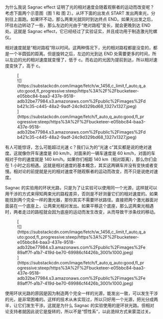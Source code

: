 为什么我说 Sagnac effect 证明了光的相对速度会随着观察者的运动而改变呢？考虑下面两个示意图（图 1 和 图 2）。从环下面的出发点 START 发出两束光，分别往上面跑。如果环不动，那么两束光就同时到达终点 END。如果光出发之后，环往右边转动了一些，那么左边的光由于“绝对路程”变长，就会更晚到达 END 处。这就是 Sagnac effect，它已经经过了实验证实，并且成功用于制造激光陀螺仪。

相对速度就是“相对路程”除以时间。这两种情况下，光的相对路程都是没变的，都是一个半圆弧的距离。但是旋转之后，左边的光到达 END 处需要更多的时间，所以左边的光的相对速度就变慢了，低于 c。而右边的光因为提前到达，所以相对速度变快了，高于 c。

<div class="captioned-image-container">

<figure> [<div class="image2-inset"><picture><source type="image/webp" srcset="https://substackcdn.com/image/fetch/w_424,c_limit,f_webp,q_auto:good,fl_progressive:steep/https%3A%2F%2Fbucketeer-e05bbc84-baa3-437e-9518-adb32be77984.s3.amazonaws.com%2Fpublic%2Fimages%2Fdb421c35-c445-48a2-9adf-24c9d329bd68_1327x1327.jpeg 424w, https://substackcdn.com/image/fetch/w_848,c_limit,f_webp,q_auto:good,fl_progressive:steep/https%3A%2F%2Fbucketeer-e05bbc84-baa3-437e-9518-adb32be77984.s3.amazonaws.com%2Fpublic%2Fimages%2Fdb421c35-c445-48a2-9adf-24c9d329bd68_1327x1327.jpeg 848w, https://substackcdn.com/image/fetch/w_1272,c_limit,f_webp,q_auto:good,fl_progressive:steep/https%3A%2F%2Fbucketeer-e05bbc84-baa3-437e-9518-adb32be77984.s3.amazonaws.com%2Fpublic%2Fimages%2Fdb421c35-c445-48a2-9adf-24c9d329bd68_1327x1327.jpeg 1272w, https://substackcdn.com/image/fetch/w_1456,c_limit,f_webp,q_auto:good,fl_progressive:steep/https%3A%2F%2Fbucketeer-e05bbc84-baa3-437e-9518-adb32be77984.s3.amazonaws.com%2Fpublic%2Fimages%2Fdb421c35-c445-48a2-9adf-24c9d329bd68_1327x1327.jpeg 1456w" sizes="100vw">![](https://substackcdn.com/image/fetch/w_1456,c_limit,f_auto,q_auto:good,fl_progressive:steep/https%3A%2F%2Fbucketeer-e05bbc84-baa3-437e-9518-adb32be77984.s3.amazonaws.com%2Fpublic%2Fimages%2Fdb421c35-c445-48a2-9adf-24c9d329bd68_1327x1327.jpeg)</picture></div>](https://substackcdn.com/image/fetch/f_auto,q_auto:good,fl_progressive:steep/https%3A%2F%2Fbucketeer-e05bbc84-baa3-437e-9518-adb32be77984.s3.amazonaws.com%2Fpublic%2Fimages%2Fdb421c35-c445-48a2-9adf-24c9d329bd68_1327x1327.jpeg) </figure>

</div>

有人可能惊讶，怎么可能超过光速 c？我们认为的“光速 c”其实都是说的绝对速度。这就像你开车速度是 80 km/h，对面来的一辆车速度是 60 km/h，对面的车相对于你的速度就是 140 km/h。如果你们相距 140 km（相对距离），那么你们会在 1 小时之后相遇。这就是相对速度的基本概念，其实这两辆车并没有变快或者变慢。相对论的前提就是光的相对速度不随观察者的运动而改变，而不只是说绝对速度。

Sagnac 的实验用的环状光路，只是为了让实验可以使用同一个光源，这样就可以用干涉的方式来得知两束光的路程差异，否则是不好测量它们的相对速度的。如果能找到两个完全一样的激光器，那你其实不需要环状路径。直接把两个激光器面对面装在一个底座上，让两束光相对发出。如果平移这个底座，那么这两束光相遇时，两者走过的路程就会因为底座的运动而发生改变，从而导致干涉条纹的移动。

<div class="captioned-image-container">

<figure> [<div class="image2-inset"><picture><source type="image/webp" srcset="https://substackcdn.com/image/fetch/w_424,c_limit,f_webp,q_auto:good,fl_progressive:steep/https%3A%2F%2Fbucketeer-e05bbc84-baa3-437e-9518-adb32be77984.s3.amazonaws.com%2Fpublic%2Fimages%2Fe89aff7f-a1b7-419d-be70-69986cf4426b_3001x1000.jpeg 424w, https://substackcdn.com/image/fetch/w_848,c_limit,f_webp,q_auto:good,fl_progressive:steep/https%3A%2F%2Fbucketeer-e05bbc84-baa3-437e-9518-adb32be77984.s3.amazonaws.com%2Fpublic%2Fimages%2Fe89aff7f-a1b7-419d-be70-69986cf4426b_3001x1000.jpeg 848w, https://substackcdn.com/image/fetch/w_1272,c_limit,f_webp,q_auto:good,fl_progressive:steep/https%3A%2F%2Fbucketeer-e05bbc84-baa3-437e-9518-adb32be77984.s3.amazonaws.com%2Fpublic%2Fimages%2Fe89aff7f-a1b7-419d-be70-69986cf4426b_3001x1000.jpeg 1272w, https://substackcdn.com/image/fetch/w_1456,c_limit,f_webp,q_auto:good,fl_progressive:steep/https%3A%2F%2Fbucketeer-e05bbc84-baa3-437e-9518-adb32be77984.s3.amazonaws.com%2Fpublic%2Fimages%2Fe89aff7f-a1b7-419d-be70-69986cf4426b_3001x1000.jpeg 1456w" sizes="100vw">![](https://substackcdn.com/image/fetch/w_1456,c_limit,f_auto,q_auto:good,fl_progressive:steep/https%3A%2F%2Fbucketeer-e05bbc84-baa3-437e-9518-adb32be77984.s3.amazonaws.com%2Fpublic%2Fimages%2Fe89aff7f-a1b7-419d-be70-69986cf4426b_3001x1000.jpeg)</picture></div>](https://substackcdn.com/image/fetch/f_auto,q_auto:good,fl_progressive:steep/https%3A%2F%2Fbucketeer-e05bbc84-baa3-437e-9518-adb32be77984.s3.amazonaws.com%2Fpublic%2Fimages%2Fe89aff7f-a1b7-419d-be70-69986cf4426b_3001x1000.jpeg) </figure>

</div>

使用环状光路的原因是因为制造两个完全一样的光源，能发出一致，可以发生干涉的光，是非常困难的。这样的技术从未实现过，所以只好用一个光源，把光分成两半，让它们发生干涉。这就是为什么 Sagnac 的实验使用的是环状光路。但相对论支持者就因此说它是旋转的，所以不是“惯性系”，以此诡辩方式来蒙混过关。
